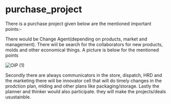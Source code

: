 # purchase_project

There is a purchase project given below are the mentioned important points:-
 

There would be Change Agent(depending on products, market and management).
There wiil be search for the collaborators for new products,  molds and other economical things. A picture is below for the mentioned points

![OIP (1)](https://github.com/user-attachments/assets/5b88a3d2-2a09-4edf-8375-07075a1e3fe7)



Secondly there are always communicators in the store, dispatch, HRD and the marketing 
there wiil be innovator cell that will do timely changes in the prodction plan,  mlding and other plans like packaging/storage.
Lastly the planner and thinker would also participate. they will make the projects/deals usustainble.

